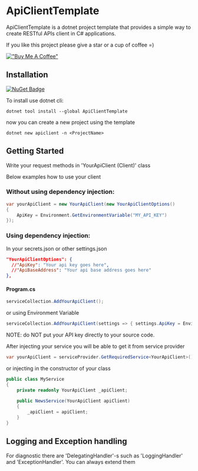 # ApiClientTemplate

ApiClientTemplate is a dotnet project template that provides a simple way to create RESTful APIs client in C# applications.

If you like this project please give a star or a cup of coffee =)

[!["Buy Me A Coffee"](https://www.buymeacoffee.com/assets/img/custom_images/orange_img.png)](https://www.buymeacoffee.com/nurzhanme)

## Installation

[![NuGet Badge](https://buildstats.info/nuget/ApiClientTemplate)](https://www.nuget.org/packages/ApiClientTemplate/)

To install use dotnet cli:

```
dotnet tool install --global ApiClientTemplate
```

now you can create a new project using the template

```
dotnet new apiclient -n <ProjectName>
```

## Getting Started

Write your request methods in 'YourApiClient (<ProjectName>Client)' class

Below examples how to use your client

### Without using dependency injection:

```c#
var yourApiClient = new YourApiClient(new YourApiClientOptions()
{
    ApiKey = Environment.GetEnvironmentVariable("MY_API_KEY")
});
```

### Using dependency injection:

In your secrets.json or other settings.json

```json
"YourApiClientOptions": {
  //"ApiKey": "Your api key goes here",
  //"ApiBaseAddress": "Your api base address goes here"
},
```

#### Program.cs

```c#
serviceCollection.AddYourApiClient();
```

or using Environment Variable

```c#
serviceCollection.AddYourApiClient(settings => { settings.ApiKey = Environment.GetEnvironmentVariable("MY_API_KEY"); });
```

NOTE: do NOT put your API key directly to your source code.

After injecting your service you will be able to get it from service provider

```c#
var yourApiClient = serviceProvider.GetRequiredService<YourApiClient>();
```

or injecting in the constructor of your class

```c#
public class MyService
{
    private readonly YourApiClient _apiClient;
    
    public NewsService(YourApiClient apiClient)
    {
        _apiClient = apiClient;
    }
}
```

## Logging and Exception handling

For diagnostic there are 'DelegatingHandler'-s such as 'LoggingHandler' and 'ExceptionHandler'. You can always extend them